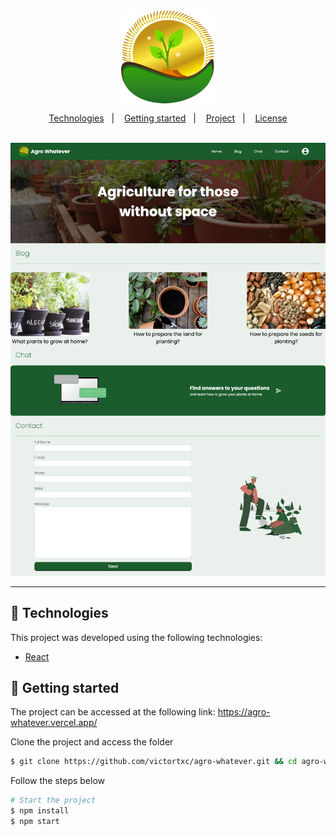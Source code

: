 <div align="center">
    <img align="center" alt="esg" title="agro" src="src/assets/logo.png" width="150" />
</div>

<p align="center">
  <a href="#-technologies">Technologies</a>&nbsp;&nbsp;&nbsp;|&nbsp;&nbsp;&nbsp;
  <a href="#-getting-started">Getting started</a>&nbsp;&nbsp;&nbsp;|&nbsp;&nbsp;&nbsp;
  <a href="#-project">Project</a>&nbsp;&nbsp;&nbsp;|&nbsp;&nbsp;&nbsp;
  <a href="#-license">License</a>
</p>

<br>

<div align="center">
  <img alt="EsgPreview" src="src/assets/preview.png">
</div>

---

## 🧪 Technologies

This project was developed using the following technologies:

-   [React](https://react.dev/)

## 🚀 Getting started

The project can be accessed at the following link: https://agro-whatever.vercel.app/

Clone the project and access the folder

```bash
$ git clone https://github.com/victortxc/agro-whatever.git && cd agro-whatever
```

Follow the steps below

```bash
# Start the project
$ npm install
$ npm start
```
